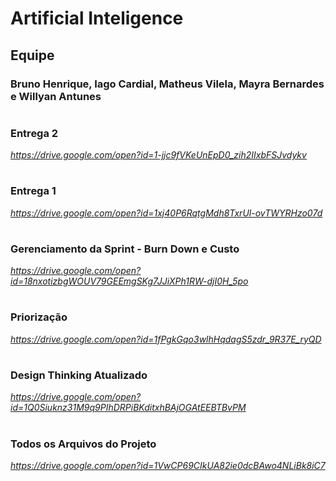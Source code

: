 # Artificial Inteligence
## Equipe
### Bruno Henrique, Iago Cardial, Matheus Vilela, Mayra Bernardes e Willyan Antunes
#
### Entrega 2
_https://drive.google.com/open?id=1-jjc9fVKeUnEpD0_zih2IIxbFSJvdykv_
#
### Entrega 1
_https://drive.google.com/open?id=1xj40P6RqtgMdh8TxrUl-ovTWYRHzo07d_
#
### Gerenciamento da Sprint - Burn Down e Custo
_https://drive.google.com/open?id=18nxotizbgWOUV79GEEmgSKg7JJiXPh1RW-djI0H_5po_
#
### Priorização
_https://drive.google.com/open?id=1fPgkGqo3wlhHqdagS5zdr_9R37E_ryQD_
#
### Design Thinking Atualizado
_https://drive.google.com/open?id=1Q0Siuknz31M9q9PIhDRPiBKditxhBAjOGAtEEBTBvPM_
#
### Todos os Arquivos do Projeto
_https://drive.google.com/open?id=1VwCP69CIkUA82ie0dcBAwo4NLiBk8iC7_
#
